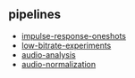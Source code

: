 


## pipelines
- [impulse-response-oneshots](impulse-response-oneshots/README.md)
- [low-bitrate-experiments](low-bitrate-experiments/README.md)
- [audio-analysis](audio-analysis/README.md)
- [audio-normalization](audio-normalization/README.md)